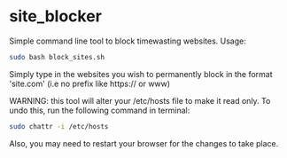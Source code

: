 # site_blocker
Simple command line tool to block timewasting websites. Usage:
```bash
sudo bash block_sites.sh
```
Simply type in the websites you wish to permanently block in the format 'site.com'
(i.e no prefix like https:// or www)

WARNING: this tool will alter your /etc/hosts file to make it read only. To undo this,
run the following command in terminal:
```bash
sudo chattr -i /etc/hosts
```
Also, you may need to restart your browser for the changes to take place.

